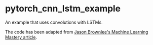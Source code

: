 # pytorch_cnn_lstm_example
An example that uses convolutions with LSTMs.

The code has been adapted from [Jason Brownlee's Machine Learning Mastery article](https://machinelearningmastery.com/cnn-long-short-term-memory-networks/).
